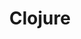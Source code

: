 ---
codehost: https://github.com/https://github.com/clojure/clojure
logohandle: clojure
sort: clojure
title: Clojure
website: https://clojure.org/
wikipedia: https://en.wikipedia.org/wiki/Clojure
youtube: https://youtube.com/user/ClojureTV/videos
---